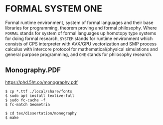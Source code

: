 FORMAL SYSTEM ONE
=================

Formal runtime environment, system of formal languages and their base libraries for programming, theorem proving and formal philosophy. Where `FORMAL` stands for system of formal languages up homotopy type systems for doing formal research, `SYSTEM` stands for runtime environment which consists of CPS interpreter with AVX/GPU vectorization and SMP process calculus with intercore protocol for mathematical/physical simulations and general purpose programming, and `ONE` stands for philosophy research.

Monography.PDF
--------------

https://phd.5ht.co/monography.pdf

```
$ cp *.ttf ./local/share/fonts
$ sudo apt install texlive-full
$ sudo fc-cache -f
$ fc-match Geometria
```

```
$ cd tex/dissertation/monography
$ make
```

